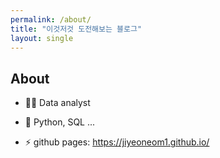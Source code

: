 ```yaml
---
permalink: /about/
title: "이것저것 도전해보는 블로그"
layout: single
---
```


## About

- 👩🏻 Data analyst
- 🌱 Python, SQL ...

- ⚡ github pages: https://jiyeoneom1.github.io/
